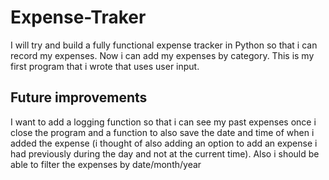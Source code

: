 # Expense-Traker
I will try and build a fully functional expense tracker in Python so that i can record my expenses. Now i can add my expenses by category. This is my first program that i wrote that uses user input.

## Future improvements
I want to add a logging function so that i can see my past expenses once i close the program and a function to also save the date and time of when i added the expense (i thought of also adding an option to add an expense i had previously during the day and not at the current time). Also i should be able to filter the expenses by date/month/year
